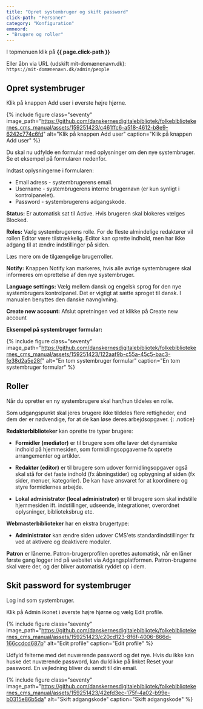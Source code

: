 ```yaml
---
title: "Opret systembruger og skift password"
click-path: "Personer"
category: "Konfiguration"
emneord: 
- "Brugere og roller"
---
```

I topmenuen klik på **{{ page.click-path }}**

Eller åbn via URL (udskift mit-domænenavn.dk):\
`https://mit-domænenavn.dk/admin/people`

## Opret systembruger

Klik på knappen Add user i øverste højre hjørne.

{% include figure class="seventy" image_path="https://github.com/danskernesdigitalebibliotek/folkebibliotekernes_cms_manual/assets/159251423/c461ffc6-a518-4612-b8e9-6242c774c6fd" alt="Klik på knappen Add user" caption="Klik på knappen Add user" %}

Du skal nu udfylde en formular med oplysninger om den nye systembruger. Se et eksempel på formularen nedenfor.

Indtast oplysningerne i formularen:

+ Email adress - systembrugerens email.
+ Username - systembrugerens interne brugernavn (er kun synligt i kontrolpanelet).
+ Password - systembrugerens adgangskode.

**Status:**
Er automatisk sat til Active. Hvis brugeren skal blokeres vælges Blocked.

**Roles:**
Vælg systembrugerens rolle. For de fleste almindelige redaktører vil rollen Editor være tilstrækkelig. Editor kan oprette indhold, men har ikke adgang til at ændre indstillinger på siden.

Læs mere om de tilgængelige brugerroller.

**Notify:**
Knappen Notify kan markeres, hvis alle øvrige systembrugere skal informeres om oprettelse af den nye systembruger.

**Language settings:**
Vælg mellem dansk og engelsk sprog for den nye systembrugers kontrolpanel. Det er vigtigt at sætte sproget til dansk. I manualen benyttes den danske navngivning.

**Create new account:**
Afslut opretningen ved at klikke på Create new account

**Eksempel på systembruger formular:**

{% include figure class="seventy" image_path="https://github.com/danskernesdigitalebibliotek/folkebibliotekernes_cms_manual/assets/159251423/122aaf9b-c55a-45c5-bac3-fe38d2a5e28f" alt="En tom systembruger formular" caption="En tom systembruger formular" %}

## Roller

Når du opretter en ny systembrugere skal han/hun tildeles en rolle. 

Som udgangspunkt skal jeres brugere ikke tildeles flere rettigheder, end dem der er nødvendige, for at de kan løse deres arbejdsopgaver.
{: .notice}

**Redaktørbiblioteker** kan oprette tre typer brugere:

- **Formidler (mediator)** er til brugere som ofte laver det dynamiske indhold på hjemmesiden, som formidlingsopgaverne fx oprette arrangementer og artikler. 

- **Redaktør (editor)** er til brugere som udover formidlingsopgaver også skal stå for det faste indhold (fx åbningstider) og opbygning af siden (fx sider, menuer, kategorier). De kan have ansvaret for at koordinere og styre formidlernes arbejde. 

- **Lokal administrator (local administrator)** er til brugere som skal indstille hjemmesiden ift. indstillinger, udseende, integrationer, overordnet oplysninger, biblioteksbrug etc. 

**Webmasterbiblioteker** har en ekstra brugertype:
- **Administrator** kan ændre siden udover CMS'ets standardindstillinger fx ved at aktivere og deaktivere moduler.

**Patron** er lånerne. Patron-brugerprofilen oprettes automatisk, når en låner første gang logger ind på websitet via Adgangsplatformen. Patron-brugerne skal være der, og der bliver automatisk ryddet op i dem. 

## Skit password for systembruger

Log ind som systembruger.

Klik på Admin ikonet i øverste højre hjørne og vælg Edit profile.

{% include figure class="seventy" image_path="https://github.com/danskernesdigitalebibliotek/folkebibliotekernes_cms_manual/assets/159251423/c20cd123-8f6f-4006-866d-166ccdcd687b" alt="Edit profile" caption="Edit profile" %}

Udfyld felterne med det nuværende password og det nye.
Hvis du ikke kan huske det nuværende password, kan du klikke på linket Reset your password. En vejledning bliver du sendt til din email.

{% include figure class="seventy" image_path="https://github.com/danskernesdigitalebibliotek/folkebibliotekernes_cms_manual/assets/159251423/42efd3ec-175f-4a02-b99e-b0315e86b5da" alt="Skift adgangskode" caption="Skift adgangskode" %}

